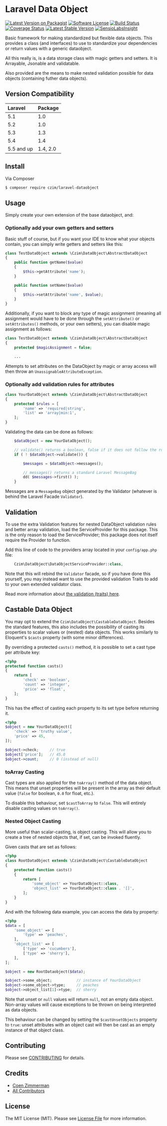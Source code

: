 # Laravel Data Object

[![Latest Version on Packagist][ico-version]][link-packagist]
[![Software License][ico-license]](LICENSE.md)
[![Build Status](https://travis-ci.org/czim/laravel-dataobject.svg?branch=master)](https://travis-ci.org/czim/laravel-dataobject)
[![Coverage Status](https://coveralls.io/repos/github/czim/laravel-dataobject/badge.svg?branch=master)](https://coveralls.io/github/czim/laravel-dataobject?branch=master)
[![Latest Stable Version](http://img.shields.io/packagist/v/czim/laravel-dataobject.svg)](https://packagist.org/packages/czim/laravel-dataobject)
[![SensioLabsInsight](https://insight.sensiolabs.com/projects/369fd4d7-b2d1-4438-9e08-e7ad586b81c4/mini.png)](https://insight.sensiolabs.com/projects/369fd4d7-b2d1-4438-9e08-e7ad586b81c4)

Basic framework for making standardized but flexible data objects.
This provides a class (and interfaces) to use to standardize your dependencies or return values with a generic dataobject.

All this really is, is a data storage class with magic getters and setters.
It is Arrayable, Jsonable and validatable.

Also provided are the means to make nested validation possible for data objects (containing futher data objects).


## Version Compatibility

| Laravel    | Package  |
|:-----------|:---------|
| 5.1        | 1.0      |
| 5.2        | 1.0      |
| 5.3        | 1.3      |
| 5.4        | 1.4      |
| 5.5 and up | 1.4, 2.0 |

## Install

Via Composer

``` bash
$ composer require czim/laravel-dataobject
```

## Usage

Simply create your own extension of the base dataobject, and:


### Optionally add your own getters and setters

Basic stuff of course, but if you want your IDE to know what your objects contain, you can simply write getters and setters like this:

```php
class TestDataObject extends \Czim\DataObject\AbstractDataObject
{
    public function getName($value)
    {
        $this->getAttribute('name');
    }

    public function setName($value)
    {
        $this->setAttribute('name', $value);
    }
}
```

Additionally, if you want to block any type of magic assignment (meaning all assignment would have to be done through the `setAttribute()` or `setAttributes()` methods, or your own setters), you can disable magic assignment as follows:

```php
class TestDataObject extends \Czim\DataObject\AbstractDataObject
{
    protected $magicAssignment = false;

    ...
```

Attempts to set attributes on the DataObject by magic or array access will then throw an `UnassignableAttributeException`.


### Optionally add validation rules for attributes

```php
class YourDataObject extends \Czim\DataObject\AbstractDataObject
{
    protected $rules = [
        'name' => 'required|string',
        'list' => 'array|min:1',
    ];
}
```

Validating the data can be done as follows:

```php
    $dataObject = new YourDataObject();

    // validate() returns a boolean, false if it does not follow the rules
    if ( ! $dataObject->validate()) {

        $messages = $dataObject->messages();

        // messages() returns a standard Laravel MessageBag
        dd( $messages->first() );
    }
```

Messages are a `MessageBag` object generated by the Validator (whatever is behind the Laravel Facade `Validator`).


## Validation

To use the extra Validation features for nested DataObject validation rules and better array validation, load the ServiceProvider for this package.
This is the only reason to load the ServiceProvider; this package does not itself require the Provider to function.

Add this line of code to the providers array located in your `config/app.php` file:

```php
    Czim\DataObject\DataObjectServiceProvider::class,
```

Note that this will rebind the `Validator` facade, so if you have done this yourself, you may instead want to use the provided validation Traits to add to your own extended validator class.

Read more information about [the validation (traits) here](VALIDATION.md).


## Castable Data Object

You may opt to extend the `Czim\DataObject\CastableDataObject`.
Besides the standard features, this also includes the possibility of casting its properties to scalar values or (nested) data objects. This works similarly to Eloquent's `$casts` property (with some minor differences).

By overriding a protected `casts()` method, it is possible to set a cast type per attribute key:

```php
<?php
protected function casts()
{
    return [
        'check' => 'boolean',
        'count' => 'integer',
        'price' => 'float',
    ];
}
```

This has the effect of casting each property to its set type before returning it.

```php
<?php
$object = new YourDataObject([
    'check' => 'truthy value',
    'price' => 45,
]);

$object->check;     // true
$object['price'];   // 45.0
$object->count;     // 0 (instead of null)
```

### toArray Casting

Cast types are also applied for the `toArray()` method of the data object.
This means that unset properties will be present in the array as their default value (`false` for boolean, `0.0` for float, etc.).

To disable this behaviour, set `$castToArray` to `false`.
This will entirely disable casting values on `toArray()`.


### Nested Object Casting

More useful than scalar-casting, is object casting. This will allow you to create a tree of nested objects that, if set, can be invoked fluently.

Given casts that are set as follows:

```php
<?php
class RootDataObject extends \Czim\DataObject\CastableDataObject
{
    protected function casts()
    {
        return [
            'some_object' => YourDataObject::class,
            'object_list' => YourDataObject::class . '[]',
        ];
    }
}
```

And with the following data example, you can access the data by property:

```php
<?php
$data = [
    'some_object' => [
        'type' => 'peaches',
    ],
    'object_list' => [
        ['type' => 'cucumbers'],
        ['type' => 'sherry'],
    ],
];

$object = new RootDataobject($data);

$object->some_object;           // instance of YourDataObject
$object->some_object->type;     // peaches
$object->object_list[1]->type;  // sherry
```

Note that unset or `null` values will return `null`, not an empty data object. Non-array values will cause exceptions to be thrown on being interpreted as data objects.

This behaviour can be changed by setting the `$castUnsetObjects` property to `true`: unset attributes with an object cast will then be cast as an empty instance of that object class.

## Contributing

Please see [CONTRIBUTING](CONTRIBUTING.md) for details.


## Credits

- [Coen Zimmerman][link-author]
- [All Contributors][link-contributors]

## License

The MIT License (MIT). Please see [License File](LICENSE.md) for more information.

[ico-version]: https://img.shields.io/packagist/v/czim/laravel-dataobject.svg?style=flat-square
[ico-license]: https://img.shields.io/badge/license-MIT-brightgreen.svg?style=flat-square
[ico-downloads]: https://img.shields.io/packagist/dt/czim/laravel-dataobject.svg?style=flat-square

[link-packagist]: https://packagist.org/packages/czim/laravel-dataobject
[link-downloads]: https://packagist.org/packages/czim/laravel-dataobject
[link-author]: https://github.com/czim
[link-contributors]: ../../contributors

